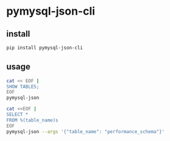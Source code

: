 # pymysql-json-cli

## install

```sh
pip install pymysql-json-cli
```

## usage

```sh
cat << EOF |
SHOW TABLES;
EOF
pymysql-json
```

```sh
cat <<EOF |
SELECT *
FROM %(table_name)s
EOF
pymysql-json --args '{"table_name": "performance_schema"}'
```